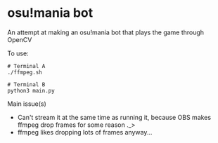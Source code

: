 # osu!mania bot

An attempt at making an osu!mania bot that plays the game through OpenCV

To use:

```
# Terminal A
./ffmpeg.sh

# Terminal B
python3 main.py
```

Main issue(s)

 * Can't stream it at the same time as running it, because OBS makes ffmpeg drop frames for some reason ._>
 * ffmpeg likes dropping lots of frames anyway...
